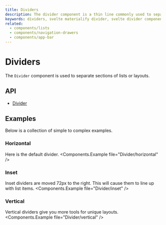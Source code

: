 ```yaml
---
title: Dividers
description: The divider component is a thin line commonly used to separate groups of content in lists or layouts.
keywords: dividers, svelte materialify divider, svelte divider component
related:
  - components/lists
  - components/navigation-drawers
  - components/app-bar
---
```


# Dividers

The `Divider` component is used to separate sections of lists or layouts.

## API

- [Divider](/api/Divider/)

## Examples

Below is a collection of simple to complex examples.

### Horizontal

Here is the default divider.
<Components.Example file="Divider/horizontal" />

### Inset

Inset dividers are moved 72px to the right. This will cause them to line up with list items.
<Components.Example file="Divider/inset" />

### Vertical

Vertical dividers give you more tools for unique layouts.
<Components.Example file="Divider/vertical" />
